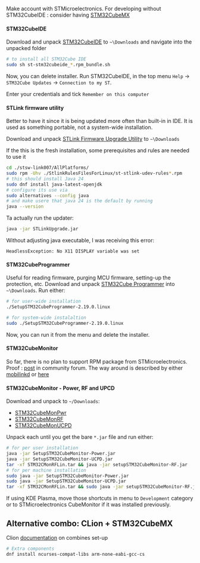 Make account with STMicroelectronics. For developing without STM32CubeIDE : consider having [STM32CubeMX](https://www.st.com/en/development-tools/stm32cubemx.html)

#### STM32CubeIDE

Download and unpack [STM32CubeIDE](http://st.com/en/development-tools/stm32cubeide.html) to `~\Downloads` and navigate into the unpacked folder

```bash
# to install all STM32Cube IDE
sudo sh st-stm32cubeide_*.rpm_bundle.sh
```

Now, you can delete installer. Run STM32CubeIDE, in the top menu `Help` → `STM32Cube Updates` → `Connection to my ST`.

Enter your credentials and tick `Remember on this computer`

#### STLink firmware utility 

Better to have it since it is being updated more often than built-in in IDE. It is used as something portable, not a system-wide installation.

Download and unpack [STLink Firmware Upgrade Utility](https://www.st.com/en/development-tools/stsw-link007.html) to `~\Downloads`

If the this is the fresh installation, some prerequisites and rules are needed to use it

```bash
cd ./stsw-link007/AllPlatforms/
sudo rpm -Uhv ./StlinkRulesFilesForLinux/st-stlink-udev-rules*.rpm
# this should install Java 24
sudo dnf install java-latest-openjdk
# configure its use via
sudo alternatives --config java
# and make usere that java 24 is the default by running
java --version
```

Ta actually run the updater:
```bash
java -jar STLinkUpgrade.jar
```

Without adjusting java executable, I was receiving this error:
```
HeadlessException: No X11 DISPLAY variable was set
```

#### STM32CubeProgrammer

Useful for reading firmware, purging MCU firmware, setting-up the protection, etc. Download and unpack [STM32Cube Programmer](https://www.st.com/en/development-tools/stm32cubeprog.html) into `~\Downloads`. Run either:

```bash
# for user-wide installation
./SetupSTM32CubeProgrammer-2.19.0.linux

# for system-wide instalaltion
sudo ./SetupSTM32CubeProgrammer-2.19.0.linux
```

Now, you can run it from the menu and delete the installer.

#### STM32CubeMonitor

So far, there is no plan to support RPM package from STMicroelectronics. Proof : [post](https://community.st.com/t5/stm32cubemonitor-mcus/is-there-a-rpm-package-of-stm32cubemonitor/m-p/224300) in community forum. The way around is described by either [mobilinkd](https://github.com/mobilinkd/STM32CubeMonitor) or [here](https://github.com/YePererva/stm32cubemon_container)

#### STM32CubeMonitor - Power, RF and UPCD

Download and unpack to `~/Downloads`:
- [STM32CubeMonPwr](https://www.st.com/content/st_com/en/products/development-tools/software-development-tools/stm32-software-development-tools/stm32-performance-and-debuggers/stm32cubemonpwr.html)
- [STM32CubeMonRF](https://www.st.com/content/st_com/en/products/development-tools/software-development-tools/stm32-software-development-tools/stm32-performance-and-debuggers/stm32cubemonrf.html)
- [STM32CubeMonUCPD](https://www.st.com/content/st_com/en/products/development-tools/software-development-tools/stm32-software-development-tools/stm32-performance-and-debuggers/stm32cubemonucpd.html)

Unpack each until you get the bare `*.jar` file and run either:

```bash
# for per user installation
java -jar SetupSTM32CubeMonitor-Power.jar
java -jar SetupSTM32CubeMonitor-UCPD.jar
tar -xf STM32CMonRFLin.tar && java -jar setupSTM32CubeMonitor-RF.jar
# for per machine installation
sudo java -jar SetupSTM32CubeMonitor-Power.jar
sudo java -jar SetupSTM32CubeMonitor-UCPD.jar
tar -xf STM32CMonRFLin.tar && sudo java -jar setupSTM32CubeMonitor-RF.jar
```

If using KDE Plasma, move those shortcuts in menu to `Development` category or to STMicroelectronics CubeMonitor if it was installed previously.


## Alternative combo: CLion + STM32CubeMX

Clion [documentation](https://www.jetbrains.com/help/clion/embedded-development.html#open-project) on combines set-up

```bash
# Extra components
dnf install ncurses-compat-libs arm-none-eabi-gcc-cs
```